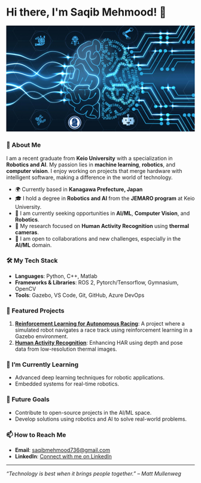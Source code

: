 # Hi there, I'm Saqib Mehmood! 👋

<img src="https://github.com/saqib736/saqib736/blob/main/aiXrobotics.png" alt="Profile Banner" height="50%"/>

### 🚀 About Me
I am a recent graduate from **Keio University** with a specialization in **Robotics and AI**. My passion lies in **machine learning**, **robotics**, and **computer vision**. I enjoy working on projects that merge hardware with intelligent software, making a difference in the world of technology.

- 🌍 Currently based in **Kanagawa Prefecture, Japan**
- 🎓 I hold a degree in **Robotics and AI** from the **JEMARO program** at Keio University.
- 💼 I am currently seeking opportunities in **AI/ML**, **Computer Vision**, and **Robotics**.
- 🧠 My research focused on **Human Activity Recognition** using **thermal cameras**.
- 🔭 I am open to collaborations and new challenges, especially in the **AI/ML** domain.

### 🛠️ My Tech Stack
- **Languages**: Python, C++, Matlab
- **Frameworks & Libraries**: ROS 2, Pytorch/Tensorflow, Gymnasium, OpenCV
- **Tools**: Gazebo, VS Code, Git, GitHub, Azure DevOps

### 📝 Featured Projects
1. **[Reinforcement Learning for Autonomous Racing](https://github.com/YourRepoLinkHere)**: A project where a simulated robot navigates a race track using reinforcement learning in a Gazebo environment.
2. **[Human Activity Recognition](https://github.com/YourRepoLinkHere)**: Enhancing HAR using depth and pose data from low-resolution thermal images.

### 🌱 I’m Currently Learning
- Advanced deep learning techniques for robotic applications.
- Embedded systems for real-time robotics.

### 🎯 Future Goals
- Contribute to open-source projects in the AI/ML space.
- Develop solutions using robotics and AI to solve real-world problems.

### 📫 How to Reach Me
- **Email**: [saqibmehmood736@gmail.com](saqibmehmood736@gmail.com)
- **LinkedIn**: [Connect with me on LinkedIn](https://www.linkedin.com/in/saqib-mehmood-7a8681181/)

---

*“Technology is best when it brings people together.” – Matt Mullenweg*
